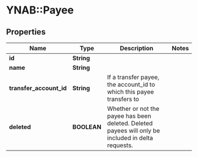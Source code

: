 # YNAB::Payee

## Properties
Name | Type | Description | Notes
------------ | ------------- | ------------- | -------------
**id** | **String** |  | 
**name** | **String** |  | 
**transfer_account_id** | **String** | If a transfer payee, the account_id to which this payee transfers to | 
**deleted** | **BOOLEAN** | Whether or not the payee has been deleted.  Deleted payees will only be included in delta requests. | 


